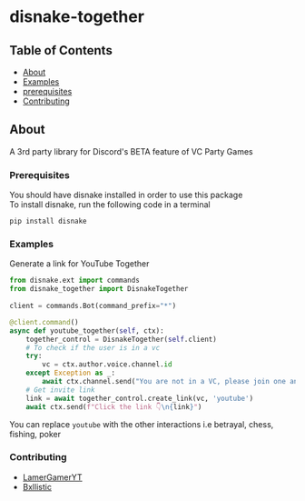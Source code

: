# disnake-together

## Table of Contents

- [About](#about)
- [Examples](#examples)
- [prerequisites](#prerequisites)
- [Contributing](#contributing)

## About <a name = "about"></a>

A 3rd party library for Discord's BETA feature of VC Party Games
<br>


### Prerequisites

You should have disnake installed in order to use this package
<br>
To install disnake, run the following code in a terminal
```
pip install disnake
```

### Examples <a name = "examples"></a>

Generate a link for YouTube Together

```py
from disnake.ext import commands
from disnake_together import DisnakeTogether
    
client = commands.Bot(command_prefix="*")

@client.command()
async def youtube_together(self, ctx):
    together_control = DisnakeTogether(self.client)
    # To check if the user is in a vc
    try:
        vc = ctx.author.voice.channel.id
    except Exception as _:
        await ctx.channel.send("You are not in a VC, please join one and then use the command")
    # Get invite link
    link = await together_control.create_link(vc, 'youtube')
    await ctx.send(f"Click the link 👇\n{link}")

```

You can replace `youtube` with the other interactions i.e betrayal, chess, fishing, poker

### Contributing <a name = "contributing"></a>
- [LamerGamerYT](https://github.com/lamergameryt)
- [Bxllistic](https://github.com/apurv-r)
